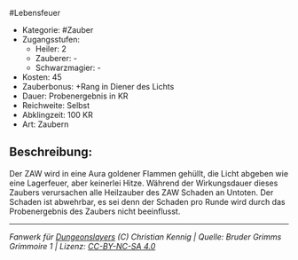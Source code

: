 #Lebensfeuer  
- Kategorie: #Zauber  
- Zugangsstufen:  
  - Heiler: 2  
  - Zauberer: -  
  - Schwarzmagier: -  
- Kosten: 45  
- Zauberbonus: +Rang in Diener des Lichts  
- Dauer: Probenergebnis in KR  
- Reichweite: Selbst  
- Abklingzeit: 100 KR  
- Art: Zaubern     

## Beschreibung:
Der ZAW wird in eine Aura goldener Flammen gehüllt, die Licht abgeben wie eine Lagerfeuer, aber keinerlei Hitze. Während der Wirkungsdauer dieses Zaubers verursachen alle Heilzauber des ZAW Schaden an Untoten. Der Schaden ist abwehrbar, es sei denn der Schaden pro Runde wird durch das Probenergebnis des Zaubers nicht beeinflusst.


___
*Fanwerk für [Dungeonslayers](https://www.dungeonslayers.net/) (C) Christian Kennig | Quelle: Bruder Grimms Grimmoire 1 | Lizenz: [CC-BY-NC-SA 4.0](https://creativecommons.org/licenses/by-nc-sa/4.0/deed.de)*
